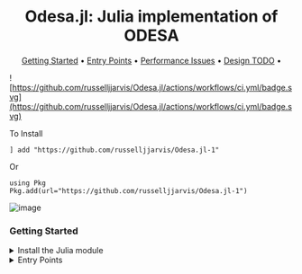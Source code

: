 <h1 align="center">
  Odesa.jl: Julia implementation of ODESA
</h1>




<p align="center">
  <a href="#Getting-Started">Getting Started</a> •
  <a href="#Entry-Points">Entry Points</a> •
  <a href="#Performance-Issues">Performance Issues</a> •
  <a href="#Design-TODO">Design TODO</a> •

  
</p>


<!---
For this to work (direct to build status of this repository fork), you would need to fiddle around with manually setting up actions.

![Build status](https://github.com/yeshwanthravitheja/julia_odesa/actions/workflows/ci.yml/badge.svg](https://github.com/yeshwanthravitheja/julia_odesa/actions/workflows/ci.yml/badge.svg)
--->
![https://github.com/russelljjarvis/Odesa.jl/actions/workflows/ci.yml/badge.svg](https://github.com/russelljjarvis/Odesa.jl/actions/workflows/ci.yml/badge.svg)


To Install

```
] add "https://github.com/russelljjarvis/Odesa.jl-1"
```

Or

```
using Pkg
Pkg.add(url="https://github.com/russelljjarvis/Odesa.jl-1")
```
![image](https://user-images.githubusercontent.com/7786645/228419246-be765377-5d9e-424a-ae5a-1ffe2722eae0.png)



### Getting Started

<details>
  <summary>Install the Julia module</summary>
    
This is not yet an official package, so the package would need to be added in developer mode. The short way to do this is as follows:
```
import Pkg
Pkg.add(url="https://github.com/russelljjarvis/Odesa.jl.git")
```
or Original:
```  
Pkg.add(url="https://github.com/yeshwanthravitheja/julia_odesa.git")
 ```
or 
```
  
] add https://github.com/russelljjarvis/Odesa.jl
```
The long way invovles:
```
git clone https://github.com/russelljjarvis/Odesa.jl
```

```
cd Odesa.jl


#### To install Odesa permanently in development mode:

julia
]
(@v1.5) pkg> develop .
```
Or
```
Pkg.develop(PackageSpec(path=pwd()))

```

#### To install Odesa only for one session:

```
julia
import Pkg;Pkg.activate(".")
```

</details>

<details>
<summary>Entry Points</summary>


Experimental build of Odesa in julia

